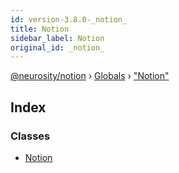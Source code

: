 ```yaml
---
id: version-3.8.0-_notion_
title: Notion
sidebar_label: Notion
original_id: _notion_
---
```


[@neurosity/notion](../index.md) › [Globals](../globals.md) › ["Notion"](_notion_.md)

## Index

### Classes

* [Notion](../classes/_notion_.notion.md)
